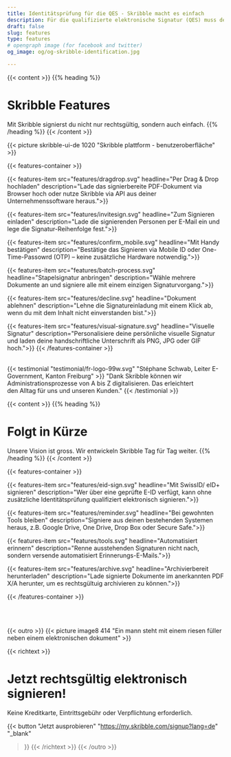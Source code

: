 ```yaml
---
title: Identitätsprüfung für die QES - Skribble macht es einfach
description: Für die qualifizierte elektronische Signatur (QES) muss der Unterzeichnende seine Identität beweisen. Skribble bietet für jeden Geschäftskontext eine passende Identifikationsmöglichkeit an.
draft: false
slug: features
type: features
# opengraph image (for facebook and twitter)
og_image: og/og-skribble-identification.jpg

---
```


{{< content >}}
{{% heading %}}
# Skribble Features
Mit Skribble signierst du nicht nur rechtsgültig, sondern auch einfach.
{{% /heading %}}
{{< /content >}}

{{< picture skribble-ui-de 1020 "Skribble plattform - benutzeroberfläche" >}}

{{< features-container >}}

  {{< features-item src="features/dragdrop.svg"
    headline="Per Drag & Drop hochladen"
    description="Lade das signierbereite PDF-Dokument via Browser hoch oder nutze Skribble via API aus deiner Unternehmenssoftware heraus.">}}

  {{< features-item src="features/invitesign.svg"
    headline="Zum Signieren einladen"
    description="Lade die signierenden Personen per E-Mail ein und lege die Signatur-Reihenfolge fest.">}}

  {{< features-item src="features/confirm_mobile.svg"
    headline="Mit Handy bestätigen"
    description="Bestätige das Signieren via Mobile ID oder One-Time-Passowrd (OTP) – keine zusätzliche Hardware notwendig.">}}

  {{< features-item src="features/batch-process.svg"
    headline="Stapelsignatur anbringen"
    description="Wähle mehrere Dokumente an und signiere alle mit einem einzigen Signaturvorgang.">}}

  {{< features-item src="features/decline.svg"
    headline="Dokument ablehnen"
    description="Lehne die Signatureinladung mit einem Klick ab, wenn du mit dem Inhalt nicht einverstanden bist.">}}

  {{< features-item src="features/visual-signature.svg"
    headline="Visuelle Signatur"
    description="Personalisiere deine persönliche visuelle Signatur und laden deine handschriftliche Unterschrift als PNG, JPG oder GIF hoch.">}}
{{< /features-container >}}

[//]: # (--------------------------------------------------------------------------------------------------------------)
<br>
{{< testimonial "testimonial/fr-logo-99w.svg" "Stéphane Schwab, Leiter E-Government, Kanton Freiburg" >}}
"Dank Skribble können wir Administrationsprozesse von A bis Z digitalisieren. Das erleichtert <br class="hide-for-mobile">den Alltag für uns und unseren Kunden." {{< /testimonial >}}

[//]: # (--------------------------------------------------------------------------------------------------------------)


{{< content >}}
{{% heading %}}
# Folgt in Kürze
Unsere Vision ist gross. Wir entwickeln Skribble Tag für Tag weiter.
{{% /heading %}}
{{< /content >}}

{{< features-container >}}

  {{< features-item src="features/eid-sign.svg"
    headline="Mit SwissID/ eID+ signieren"
    description="Wer über eine geprüfte E-ID verfügt, kann ohne zusätzliche Identitätsprüfung qualifiziert elektronisch signieren.">}}

  {{< features-item src="features/reminder.svg"
    headline="Bei gewohnten Tools bleiben"
    description="Signiere aus deinen bestehenden Systemen heraus, z.B. Google Drive, One Drive, Drop Box oder Secure Safe.">}}

  {{< features-item src="features/tools.svg"
    headline="Automatisiert erinnern"
    description="Renne ausstehenden Signaturen nicht nach, sondern versende automatisiert Erinnerungs-E-Mails.">}}

  {{< features-item src="features/archive.svg"
    headline="Archivierbereit herunterladen"
    description="Lade signierte Dokumente im anerkannten PDF X/A herunter, um es rechtsgültuig archivieren zu können.">}}

{{< /features-container >}}

<br><br>

{{< outro >}}
{{< picture image8 414 "Ein mann steht mit einem riesen füller neben einem elektronischen dokument" >}}

{{< richtext >}}
# Jetzt rechtsgültig elektronisch signieren!
Keine Kreditkarte, Eintrittsgebühr oder Verpflichtung erforderlich.

{{< button
  "Jetzt ausprobieren"
  "https://my.skribble.com/signup?lang=de"
  "_blank"
>}}
{{< /richtext >}}
{{< /outro >}}
